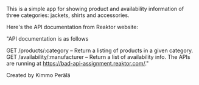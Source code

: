 This is a simple app for showing product and availability information of three categories: jackets, shirts and accessories.

Here's the API documentation from Reaktor website:

"API documentation is as follows

GET /products/:category – Return a listing of products in a given category.
GET /availability/:manufacturer – Return a list of availability info.
The APIs are running at https://bad-api-assignment.reaktor.com/."

Created by Kimmo Perälä